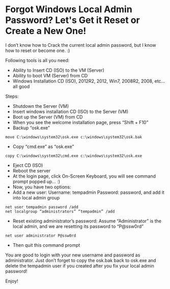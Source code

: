 # Forgot Windows Local Admin Password? Let's Get it Reset or Create a New One!


I don’t know how to Crack the current local admin password, but I know how to reset or become one. :)

<!--more-->

Following tools is all you need:

* Ability to Insert CD (ISO) to the VM (Server)
* Ability to boot VM (Server) from CD
* Windows Installation CD (ISO), 2012R2, 2012, Win7, 2008R2, 2008, etc… all good

Steps:

* Shutdown the Server (VM)
* Insert windows installation CD (ISO) to the Server (VM)
* Boot up the Server (VM) from CD
* When you see the welcome installation page, press “Shift + F10”
* Backup “osk.exe”

```dos
move C:\windows\system32\osk.exe c:\windows\system32\osk.bak
```

* Copy “cmd.exe” as “osk.exe”

```dos
copy C:\windows\system32\cmd.exe c:\windows\system32\osk.exe
```

* Eject CD (ISO)
* Reboot the server
* At the login page, click On-Screen Keyboard, you will see command prompt popped up… :)
* Now, you have two options:
* Add a new user: Username: tempadmin Password: password, and add it into local admin group

```dos
net user tempadmin password /add
net localgroup “administrators” “tempadmin” /add
```

* Reset existing administrator’s password: Assume “Administrator” is the local admin, and we are resetting its password to “P@ssw0rd”

```dos
net user administrator P@ssw0rd
```

* Then quit this command prompt

You are good to login with your new username and password as administrator. Just don’t forget to copy the osk.bak back to osk.exe and delete the tempadmin user if you created after you fix your local admin password!

Enjoy!



